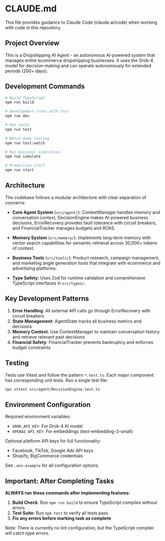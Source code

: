 # CLAUDE.md

This file provides guidance to Claude Code (claude.ai/code) when working with code in this repository.

## Project Overview

This is a Dropshipping AI Agent - an autonomous AI-powered system that manages entire ecommerce dropshipping businesses. It uses the Grok-4 model for decision-making and can operate autonomously for extended periods (200+ days).

## Development Commands

```bash
# Build TypeScript
npm run build

# Development (runs with tsx)
npm run dev

# Run tests
npm run test

# Watch mode testing
npm run test:watch

# Run business simulation
npm run simulate

# Production start
npm run start
```

## Architecture

The codebase follows a modular architecture with clear separation of concerns:

- **Core Agent System** (`src/agent/`): ContextManager handles memory and conversation context, DecisionEngine makes AI-powered business decisions, ErrorRecovery provides fault tolerance with circuit breakers, and FinancialTracker manages budgets and ROAS.

- **Memory System** (`src/memory/`): Implements long-term memory with vector search capabilities for semantic retrieval across 30,000+ tokens of context.

- **Business Tools** (`src/tools/`): Product research, campaign management, and marketing angle generation tools that integrate with ecommerce and advertising platforms.

- **Type Safety**: Uses Zod for runtime validation and comprehensive TypeScript interfaces in `src/types/`.

## Key Development Patterns

1. **Error Handling**: All external API calls go through ErrorRecovery with circuit breakers
2. **State Management**: AgentState tracks all business metrics and decisions
3. **Memory Context**: Use ContextManager to maintain conversation history and retrieve relevant past decisions
4. **Financial Safety**: FinancialTracker prevents bankruptcy and enforces budget constraints

## Testing

Tests use Vitest and follow the pattern `*.test.ts`. Each major component has corresponding unit tests. Run a single test file:

```bash
npx vitest src/agent/DecisionEngine.test.ts
```

## Environment Configuration

Required environment variables:
- `GROK_API_KEY`: For Grok-4 AI model
- `OPENAI_API_KEY`: For embeddings (text-embedding-3-small)

Optional platform API keys for full functionality:
- Facebook, TikTok, Google Ads API keys
- Shopify, BigCommerce credentials

See `.env.example` for all configuration options.

## Important: After Completing Tasks

**ALWAYS run these commands after implementing features:**

1. **Build Check**: Run `npm run build` to ensure TypeScript compiles without errors
2. **Test Suite**: Run `npm test` to verify all tests pass
3. **Fix any errors before marking task as complete**

Note: There is currently no lint configuration, but the TypeScript compiler will catch type errors.